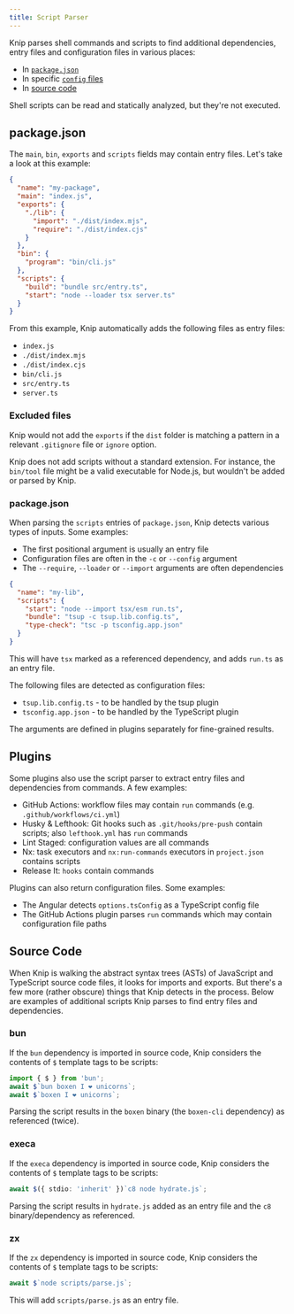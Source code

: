```yaml
---
title: Script Parser
---
```


Knip parses shell commands and scripts to find additional dependencies, entry
files and configuration files in various places:

- In [`package.json`][1]
- In specific [`config` files][2]
- In [source code][3]

Shell scripts can be read and statically analyzed, but they're not executed.

## package.json

The `main`, `bin`, `exports` and `scripts` fields may contain entry files. Let's
take a look at this example:

```json title="package.json"
{
  "name": "my-package",
  "main": "index.js",
  "exports": {
    "./lib": {
      "import": "./dist/index.mjs",
      "require": "./dist/index.cjs"
    }
  },
  "bin": {
    "program": "bin/cli.js"
  },
  "scripts": {
    "build": "bundle src/entry.ts",
    "start": "node --loader tsx server.ts"
  }
}
```

From this example, Knip automatically adds the following files as entry files:

- `index.js`
- `./dist/index.mjs`
- `./dist/index.cjs`
- `bin/cli.js`
- `src/entry.ts`
- `server.ts`

### Excluded files

Knip would not add the `exports` if the `dist` folder is matching a pattern in a
relevant `.gitignore` file or `ignore` option.

Knip does not add scripts without a standard extension. For instance, the
`bin/tool` file might be a valid executable for Node.js, but wouldn't be added
or parsed by Knip.

### package.json

When parsing the `scripts` entries of `package.json`, Knip detects various types
of inputs. Some examples:

- The first positional argument is usually an entry file
- Configuration files are often in the `-c` or `--config` argument
- The `--require`, `--loader` or `--import` arguments are often dependencies

```json
{
  "name": "my-lib",
  "scripts": {
    "start": "node --import tsx/esm run.ts",
    "bundle": "tsup -c tsup.lib.config.ts",
    "type-check": "tsc -p tsconfig.app.json"
  }
}
```

This will have `tsx` marked as a referenced dependency, and adds `run.ts` as an
entry file.

The following files are detected as configuration files:

- `tsup.lib.config.ts` - to be handled by the tsup plugin
- `tsconfig.app.json` - to be handled by the TypeScript plugin

The arguments are defined in plugins separately for fine-grained results.

## Plugins

Some plugins also use the script parser to extract entry files and dependencies
from commands. A few examples:

- GitHub Actions: workflow files may contain `run` commands (e.g.
  `.github/workflows/ci.yml`)
- Husky & Lefthook: Git hooks such as `.git/hooks/pre-push` contain scripts;
  also `lefthook.yml` has `run` commands
- Lint Staged: configuration values are all commands
- Nx: task executors and `nx:run-commands` executors in `project.json` contains
  scripts
- Release It: `hooks` contain commands

Plugins can also return configuration files. Some examples:

- The Angular detects `options.tsConfig` as a TypeScript config file
- The GitHub Actions plugin parses `run` commands which may contain
  configuration file paths

## Source Code

When Knip is walking the abstract syntax trees (ASTs) of JavaScript and
TypeScript source code files, it looks for imports and exports. But there's a
few more (rather obscure) things that Knip detects in the process. Below are
examples of additional scripts Knip parses to find entry files and dependencies.

### bun

If the `bun` dependency is imported in source code, Knip considers the contents
of `$` template tags to be scripts:

```ts
import { $ } from 'bun';
await $`bun boxen I ❤ unicorns`;
await $`boxen I ❤ unicorns`;
```

Parsing the script results in the `boxen` binary (the `boxen-cli` dependency) as
referenced (twice).

### execa

If the `execa` dependency is imported in source code, Knip considers the
contents of `$` template tags to be scripts:

```ts
await $({ stdio: 'inherit' })`c8 node hydrate.js`;
```

Parsing the script results in `hydrate.js` added as an entry file and the `c8`
binary/dependency as referenced.

### zx

If the `zx` dependency is imported in source code, Knip considers the contents
of `$` template tags to be scripts:

```ts
await $`node scripts/parse.js`;
```

This will add `scripts/parse.js` as an entry file.

[1]: #packagejson
[2]: #plugins
[3]: #source-code

